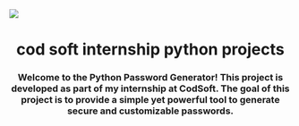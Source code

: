 <img src = "https://lh3.googleusercontent.com/Gngzhz_ynFs_b48C0GzM93D9bO5vAyNk67IHY1ANvv8KZ5a4nqiNkVrXACUTGZih16OwjxqEWHr9cqv7tzl0UnuMzlcTn2aFcbYrVjKViuU23M1TH94yGNSt8-CI6wY9W9-q-BRbA8uEET6gmgXn1hk">
<h1 align="center">cod soft internship python projects</h1>
<h3 align="center">Welcome to the Python Password Generator! This project is developed as part of my internship at CodSoft. The goal of this project is to provide a simple yet powerful tool to generate secure and customizable passwords.</h3>


